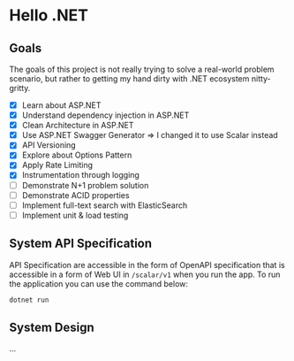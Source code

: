 # Hello .NET

## Goals
The goals of this project is not really trying to solve a real-world problem
scenario, but rather to getting my hand dirty with .NET ecosystem nitty-gritty.

- [x] Learn about ASP.NET
- [x] Understand dependency injection in ASP.NET
- [x] Clean Architecture in ASP.NET
- [x] Use ASP.NET Swagger Generator => I changed it to use Scalar instead
- [x] API Versioning
- [x] Explore about Options Pattern
- [x] Apply Rate Limiting
- [x] Instrumentation through logging
- [ ] Demonstrate N+1 problem solution
- [ ] Demonstrate ACID properties
- [ ] Implement full-text search with ElasticSearch
- [ ] Implement unit & load testing

## System API Specification
API Specification are accessible in the form of OpenAPI specification that is
accessible in a form of Web UI in `/scalar/v1` when
you run the app. To run the application you can use the command below:
```bash
dotnet run
```

## System Design
...

